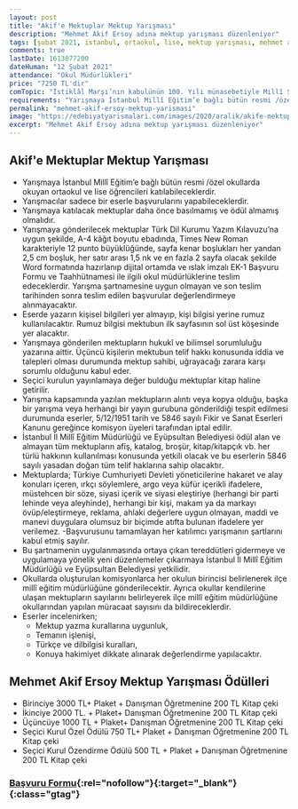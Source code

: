 ```yaml
---
layout: post
title: "Akif'e Mektuplar Mektup Yarışması"
description: "Mehmet Akif Ersoy adına mektup yarışması düzenleniyor"
tags: [şubat 2021, istanbul, ortaokul, lise, mektup yarışması, mehmet akif ersoy]
comments: true
lastDate: 1613077200 
dateHuman: "12 Şubat 2021"
attendance: "Okul Müdürlükleri"
price: "7250 TL'dir"
comTopic: "İstiklâl Marşı’nın kabulünün 100. Yılı münasebetiyle Millî Şairimiz Mehmet Âkif Ersoy’a mektupların yazılabileceği yarışma Âkif’e Mektuplar"
requirements: "Yarışmaya İstanbul Millî Eğitim’e bağlı bütün resmi /özel okullarda okuyan ortaokul ve lise öğrencileri katılabileceklerdir."
permalink: "mehmet-akif-ersoy-mektup-yarismasi"
image: "https://edebiyatyarismalari.com/images/2020/aralik/akife-mektuplar-mektup-yarismasi.jpg"
excerpt: "Mehmet Akif Ersoy adına mektup yarışması düzenleniyor"
---
```


## Akif'e Mektuplar Mektup Yarışması
- Yarışmaya İstanbul Millî Eğitim’e bağlı bütün resmi /özel okullarda okuyan ortaokul ve lise öğrencileri katılabileceklerdir.
- Yarışmacılar sadece bir eserle başvurularını yapabileceklerdir.
- Yarışmaya katılacak mektuplar daha önce basılmamış ve ödül almamış olmalıdır.
- Yarışmaya gönderilecek mektuplar Türk Dil Kurumu Yazım Kılavuzu’na uygun şekilde, A-4 kâğıt boyutu ebadında, Times New Roman karakteriyle 12 punto büyüklüğünde, sayfa kenar boşlukları her yandan 2,5 cm boşluk, her satır arası 1,5 nk ve en fazla 2 sayfa olacak şekilde Word formatında hazırlanıp dijital ortamda ve ıslak imzalı EK-1 Başvuru Formu ve Taahhütnamesi ile ilgili okul müdürlüklerine teslim edeceklerdir. Yarışma şartnamesine uygun olmayan ve son teslim tarihinden sonra teslim edilen başvurular değerlendirmeye alınmayacaktır.
- Eserde yazarın kişisel bilgileri yer almayıp, kişi bilgisi yerine rumuz kullanılacaktır. Rumuz bilgisi mektubun ilk sayfasının sol üst köşesinde yer alacaktır.
- Yarışmaya gönderilen mektupların hukukî ve bilimsel sorumluluğu yazarına aittir. Üçüncü kişilerin mektubun telif hakkı konusunda iddia ve talepleri olması durumunda mektup sahibi, uğrayacağı zarara karşı sorumlu olduğunu kabul eder.
- Seçici kurulun yayınlamaya değer bulduğu mektuplar kitap haline getirilir.
- Yarışma kapsamında yazılan mektupların alıntı veya kopya olduğu, başka bir yarışma veya herhangi bir yayın gurubuna gönderildiği tespit edilmesi durumunda eserler, 5/12/1951 tarih ve 5846 sayılı Fikir ve Sanat Eserleri Kanunu gereğince komisyon üyeleri tarafından iptal edilir.
- İstanbul İl Millî Eğitim Müdürlüğü ve Eyüpsultan Belediyesi ödül alan ve almayan tüm mektupların afiş, katalog, broşür, kitap/kitapçık vb. her türlü hakkının kullanılması konusunda yetkili olacak ve bu eserlerin 5846 sayılı yasadan doğan tüm telif haklarına sahip olacaktır.
- Mektuplarda; Türkiye Cumhuriyeti Devleti yöneticilerine hakaret ve alay konuları içeren, ırkçı söylemlere, argo veya küfür içerikli ifadelere, müstehcen bir söze, siyasi içerik ve siyasi eleştiriye (herhangi bir parti lehinde veya aleyhinde), herhangi bir kişi, makam ya da markayı övüp/eleştirmeye, reklama,
ahlaki değerlere uygun olmayan, maddi ve manevi duygulara olumsuz bir biçimde atıfta bulunan ifadelere yer verilemez. -Başvurusunu tamamlayan her katılımcı yarışmanın şartlarını kabul etmiş sayılır.
- Bu şartnamenin uygulanmasında ortaya çıkan tereddütleri gidermeye ve uygulamaya yönelik yeni düzenlemeler çıkarmaya İstanbul İl Millî Eğitim Müdürlüğü ve Eyüpsultan Belediyesi yetkilidir.
- Okullarda oluşturulan komisyonlarca her okulun birincisi belirlenerek ilçe millî eğitim müdürlüğüne gönderilecektir. Ayrıca okullar kendilerine ulaşan mektupların sayılarını belirleyerek ilçe millî eğitim müdürlüğüne okullarından yapılan müracaat sayısını da bildireceklerdir.
- Eserler incelenirken;
    - Mektup yazma kurallarına uygunluk,
    - Temanın işlenişi,
    - Türkçe ve dilbilgisi kuralları,
    - Konuya hakimiyet dikkate alınarak değerlendirme yapılacaktır.

## Mehmet Akif Ersoy Mektup Yarışması Ödülleri
- Birinciye 3000 TL+ Plaket + Danışman Öğretmenine 200 TL Kitap çeki
- İkinciye 2000 TL. + Plaket+ Danışman Öğretmenine 200 TL Kitap çeki
- Üçüncüye 1000 TL + Plaket+ Danışman Öğretmenine 200 TL Kitap çeki
- Seçici Kurul Özel Ödülü 750 TL+ Plaket + Danışman Öğretmenine 200 TL Kitap çeki
- Seçici Kurul Özendirme Ödülü 500 TL + Plaket + Danışman Öğretmenine 200 TL Kitap çeki

### [Başvuru Formu](http://istmem.meb.gov.tr/img/akife_mektuplar.docx?ref=edebiyatyarismalari.com){:rel="nofollow"}{:target="_blank"}{:class="gtag"}